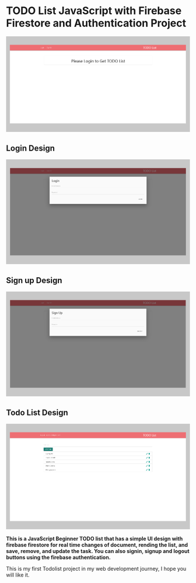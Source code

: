 # TODO List JavaScript with Firebase Firestore and Authentication Project
![Design TODO List](./design/get-todolist-design.png)

## Login Design
![Design TODO List](./design/login-design.png)

## Sign up Design
![Design TODO List](./design/signup-design.png)

## Todo List Design
![Design TODO List](./design/todolist-design.png)

**This is a JavaScript Beginner TODO list that has a simple UI design with firebase firestore for real time changes of document, rending the list, and  save, remove, and update the task. You can also signin, signup and logout buttons using the firebase authentication.**

This is my first Todolist project in my web development journey, I hope you will like it.